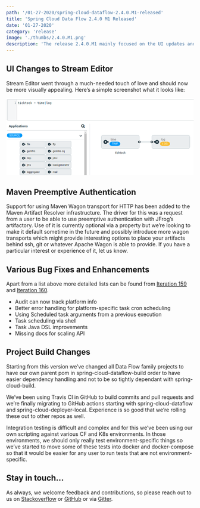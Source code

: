 ```yaml
---
path: '/01-27-2020/spring-cloud-dataflow-2.4.0.M1-released'
title: 'Spring Cloud Data Flow 2.4.0 M1 Released'
date: '01-27-2020'
category: 'release'
image: './thumbs/2.4.0.M1.png'
description: 'The release 2.4.0.M1 mainly focused on the UI updates and selected enhacements.'
---
```


## UI Changes to Stream Editor

Stream Editor went through a much-needed touch of love and should now be more visually appealing. Here’s a simple screenshot what it looks like:

![UI Stream Creation](01-27-2020/ui.png)

## Maven Preemptive Authentication

Support for using Maven Wagon transport for HTTP has been added to the Maven Artifact Resolver infrastructure. The driver for this was a request from a user to be able to use preemptive authentication with JFrog’s artifactory. Use of it is currently optional via a property but we’re looking to make it default sometime in the future and possibly introduce more wagon transports which might provide interesting options to place your artifacts behind ssh, git or whatever Apache Wagon is able to provide. If you have a particular interest or experience of it, let us know.

## Various Bug Fixes and Enhancements

Apart from a list above more detailed lists can be found from [Iteration 159](https://github.com/spring-cloud/spring-cloud-dataflow/milestone/92?closed=1) and [Iteration 160](https://github.com/spring-cloud/spring-cloud-dataflow/milestone/95?closed=1).

- Audit can now track platform info
- Better error handling for platform-specific task cron scheduling
- Using Scheduled task arguments from a previous execution
- Task scheduling via shell
- Task Java DSL improvements
- Missing docs for scaling API

## Project Build Changes

Starting from this version we’ve changed all Data Flow family projects to have our own parent pom in spring-cloud-dataflow-build order to have easier dependency handling and not to be so tightly dependant with spring-cloud-build.

We’ve been using Travis CI in GitHub to build commits and pull requests and we’re finally migrating to GitHub actions starting with spring-cloud-dataflow and spring-cloud-deployer-local. Experience is so good that we’re rolling these out to other repos as well.

Integration testing is difficult and complex and for this we’ve been using our own scripting against various CF and K8s environments. In those environments, we should only really test environment-specific things so we’ve started to move some of these tests into docker and docker-compose so that it would be easier for any user to run tests that are not environment-specific.

## Stay in touch...

As always, we welcome feedback and contributions, so please reach out to us on [Stackoverflow](https://stackoverflow.com/questions/tagged/spring-cloud-dataflow) or [GitHub](https://github.com/spring-cloud/spring-cloud-dataflow/issues) or via [Gitter](https://gitter.im/spring-cloud/spring-cloud-dataflow).
